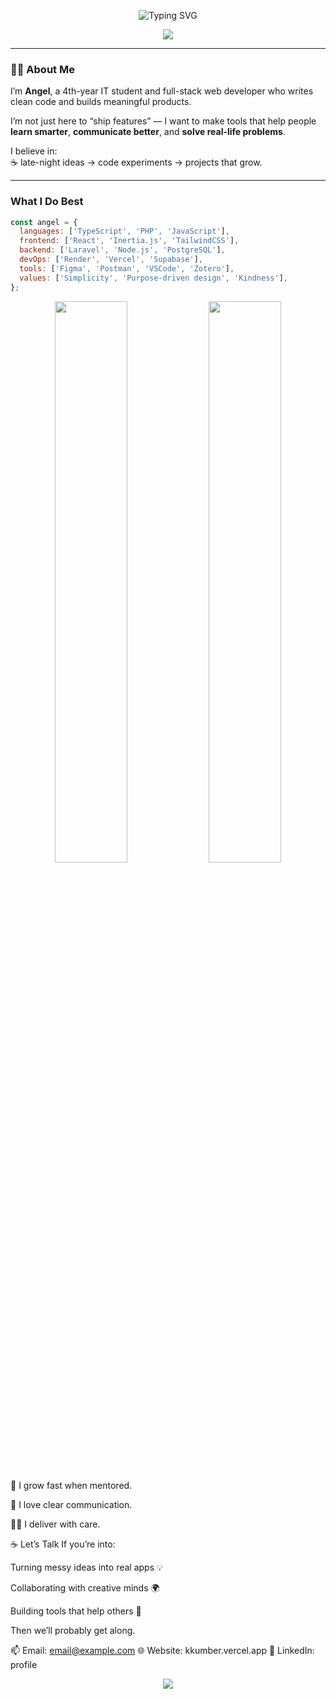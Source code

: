 <p align="center">
  <img src="https://readme-typing-svg.demolab.com?font=Fira+Code&duration=3000&pause=1000&color=38BDF8&vCenter=true&multiline=true&width=700&height=60&lines=Hey+I'm+Angel+Reyes!;Software+Developer+%7C+Builder+of+useful+things" alt="Typing SVG" />
</p>

<p align="center">
  <img src="https://capsule-render.vercel.app/api?type=waving&color=38BDF8&height=120&section=header&text=Welcome%20to%20My%20Code%20Garden!&fontSize=30&fontAlignY=40" />
</p>

---

### 🧑‍🚀 About Me
I’m **Angel**, a 4th-year IT student and full-stack web developer who writes clean code and builds meaningful products.

I’m not just here to “ship features” — I want to make tools that help people **learn smarter**, **communicate better**, and **solve real-life problems**.

I believe in:  
☕ late-night ideas → code experiments → projects that grow.  

---

### What I Do Best

```js
const angel = {
  languages: ['TypeScript', 'PHP', 'JavaScript'],
  frontend: ['React', 'Inertia.js', 'TailwindCSS'],
  backend: ['Laravel', 'Node.js', 'PostgreSQL'],
  devOps: ['Render', 'Vercel', 'Supabase'],
  tools: ['Figma', 'Postman', 'VSCode', 'Zotero'],
  values: ['Simplicity', 'Purpose-driven design', 'Kindness'],
};
```
<p align="center"> <img src="https://github-readme-stats.vercel.app/api?username=your-github&show_icons=true&theme=tokyonight&hide_border=true" width="48%" /> <img src="https://github-readme-streak-stats.herokuapp.com?user=your-github&theme=tokyonight&hide_border=true" width="48%" /> </p>

🌱 I grow fast when mentored.

💬 I love clear communication.

🧑‍💻 I deliver with care.

☕ Let’s Talk
If you’re into:

Turning messy ideas into real apps 💡

Collaborating with creative minds 🌍

Building tools that help others 🤖

Then we’ll probably get along.

📫 Email: email@example.com
🌐 Website: kkumber.vercel.app
💼 LinkedIn: profile

<p align="center"> <img src="https://capsule-render.vercel.app/api?type=waving&color=38BDF8&height=120&section=footer"/> </p> 
